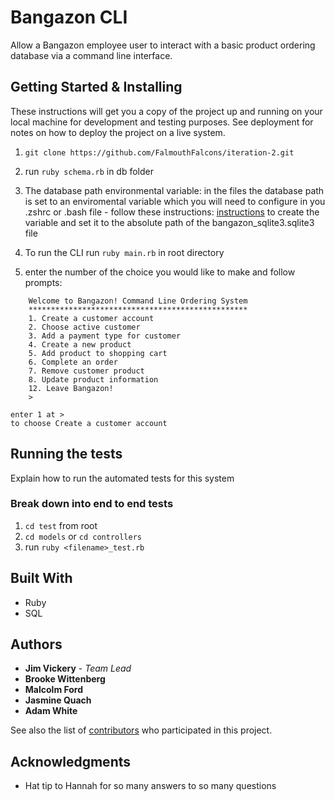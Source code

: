 # Bangazon CLI 

Allow a Bangazon employee user to interact with a basic product ordering database via a command line interface. 
## Getting Started & Installing

These instructions will get you a copy of the project up and running on your local machine for development and testing purposes. See deployment for notes on how to deploy the project on a live system.

1. ```git clone https://github.com/FalmouthFalcons/iteration-2.git```
2. run ```ruby schema.rb``` in db folder
3. The database path environmental variable: in the files the database path is set to an
    enviromental variable which you will need to configure in you .zshrc or .bash file
        - follow these instructions:
        [instructions](https://gist.github.com/iest/58692bf1001b0424c257) 
        to create the variable and set it to the absolute path of the bangazon_sqlite3.sqlite3 file
4. To run the CLI run ```ruby main.rb``` in root directory

5. enter the number of the choice you would like to make and follow prompts:
``` *************************************************
    Welcome to Bangazon! Command Line Ordering System
    *************************************************
    1. Create a customer account
    2. Choose active customer
    3. Add a payment type for customer
    4. Create a new product
    5. Add product to shopping cart
    6. Complete an order
    7. Remove customer product
    8. Update product information
    12. Leave Bangazon!
    >
```
    enter 1 at >
    to choose Create a customer account


## Running the tests

Explain how to run the automated tests for this system

### Break down into end to end tests
1. ```cd test``` from root
2. ```cd models``` or ```cd controllers```
3. run ```ruby <filename>_test.rb```


## Built With

* Ruby
* SQL

## Authors

* **Jim Vickery** - *Team Lead*
* **Brooke Wittenberg**
* **Malcolm Ford**
* **Jasmine Quach**
* **Adam White**

See also the list of [contributors](https://github.com/your/project/contributors) who participated in this project.

## Acknowledgments

* Hat tip to Hannah for so many answers to so many questions


